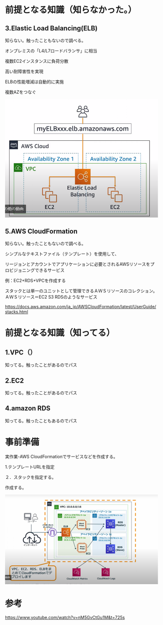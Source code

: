 
# 前提となる知識（知らなかった。）

## 3.Elastic Load Balancing(ELB)

知らない。触ったこともないので調べる。

オンプレミスの「L4/L7ロードバランサ」に相当

複数EC2インスタンスに負荷分散

高い耐障害性を実現

ELBの性能増減は自動的に実施

複数AZをつなぐ

![Alt text](image.png)



## 5.AWS CloudFormation
知らない。触ったこともないので調べる。

シンプルなテキストファイル（テンプレート）を使用して、

リージョンとアカウントでアプリケーションに必要とされるAWSリソースをプロビジョニングできるサービス

例：EC2+RDS+VPCを作成する

スタックとは単一のユニットとして管理できるＡＷＳリソースのコレクション。
ＡＷＳリソース＝EC2 S3 RDSのようなサービス

https://docs.aws.amazon.com/ja_jp/AWSCloudFormation/latest/UserGuide/stacks.html


# 前提となる知識（知ってる）

## 1.VPC（）

知ってる。触ったことがあるのでパス

## 2.EC2

知ってる。触ったことがあるのでパス




## 4.amazon RDS
知ってる。触ったこともあるのでパス




# 事前準備

実作業-AWS CloudFormationでサービスなどを作成する。

1.テンプレートURLを指定

２．スタックを指定する。

作成する。

![Alt text](image-1.png)



# 参考

https://www.youtube.com/watch?v=nM5GvCtGu1M&t=725s

